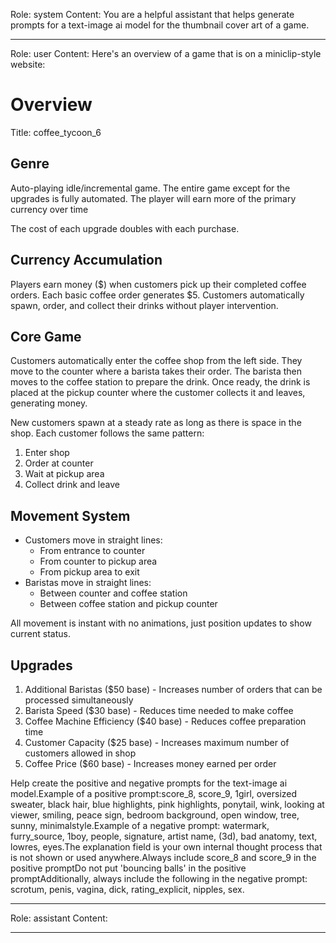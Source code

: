 Role: system
Content: You are a helpful assistant that helps generate prompts for a text-image ai model for the thumbnail cover art of a game.
__________________
Role: user
Content: Here's an overview of a game that is on a miniclip-style website:
# Overview
Title: coffee_tycoon_6

## Genre
Auto-playing idle/incremental game. The entire game except for the upgrades is fully automated. The player will earn more of the primary currency over time

The cost of each upgrade doubles with each purchase.

## Currency Accumulation
Players earn money ($) when customers pick up their completed coffee orders. Each basic coffee order generates $5. Customers automatically spawn, order, and collect their drinks without player intervention.

## Core Game
Customers automatically enter the coffee shop from the left side. They move to the counter where a barista takes their order. The barista then moves to the coffee station to prepare the drink. Once ready, the drink is placed at the pickup counter where the customer collects it and leaves, generating money.

New customers spawn at a steady rate as long as there is space in the shop. Each customer follows the same pattern:
1. Enter shop
2. Order at counter
3. Wait at pickup area
4. Collect drink and leave

## Movement System
- Customers move in straight lines:
  * From entrance to counter
  * From counter to pickup area
  * From pickup area to exit
- Baristas move in straight lines:
  * Between counter and coffee station
  * Between coffee station and pickup counter

All movement is instant with no animations, just position updates to show current status.

## Upgrades
1. Additional Baristas ($50 base) - Increases number of orders that can be processed simultaneously
2. Barista Speed ($30 base) - Reduces time needed to make coffee
3. Coffee Machine Efficiency ($40 base) - Reduces coffee preparation time
4. Customer Capacity ($25 base) - Increases maximum number of customers allowed in shop
5. Coffee Price ($60 base) - Increases money earned per order

Help create the positive and negative prompts for the text-image ai model.Example of a positive prompt:score_8, score_9, 1girl, oversized sweater, black hair, blue highlights, pink highlights, ponytail, wink, looking at viewer, smiling, peace sign, bedroom background, open window, tree, sunny, minimalstyle.Example of a negative prompt: watermark, furry_source, 1boy, people, signature, artist name, (3d), bad anatomy, text, lowres, eyes.The explanation field is your own internal thought process that is not shown or used anywhere.Always include score_8 and score_9 in the positive promptDo not put 'bouncing balls' in the positive promptAdditionally, always include the following in the negative prompt: scrotum, penis, vagina, dick, rating_explicit, nipples, sex.
__________________
Role: assistant
Content: 
__________________
